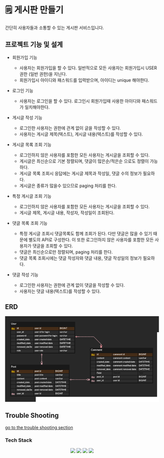 # 🗒 게시판 만들기

간단히 사용자들과 소통할 수 있는 게시판 서비스입니다. 

## 프로젝트 기능 및 설계
- 회원가입 기능
  - 사용자는 회원가입을 할 수 있다. 일반적으로 모든 사용자는 회원가입시 USER 권한 (일반 권한)을 지닌다. 
  - 회원가입시 아이디와 패스워드를 입력받으며, 아이디는 unique 해야한다. 

- 로그인 기능
  - 사용자는 로그인을 할 수 있다. 로그인시 회원가입때 사용한 아이디와 패스워드가 일치해야한다. 

- 게시글 작성 기능 
  - 로그인한 사용자는 권한에 관계 없이 글을 작성할 수 있다. 
  - 사용자는 게시글 제목(텍스트), 게시글 내용(텍스트)를 작성할 수 있다.

- 게시글 목록 조회 기능 
  - 로그인하지 않은 사용자를 포함한 모든 사용자는 게시글을 조회할 수 있다. 
  - 게시글은 최신순으로 기본 정렬되며, 댓글이 많은순/적은순 으로도 정렬이 가능하다.
  - 게시글 목록 조회시 응답에는 게시글 제목과 작성일, 댓글 수의 정보가 필요하다.
  - 게시글은 종류가 많을수 있으므로 paging 처리를 한다. 

- 특정 게시글 조회 기능
  - 로그인하지 않은 사용자를 포함한 모든 사용자는 게시글을 조회할 수 있다. 
  - 게시글 제목, 게시글 내용, 작성자, 작성일이 조회된다. 

- 댓글 목록 조회 기능
  - 특정 게시글 조회시 댓글목록도 함께 조회가 된다. 다만 댓글은 많을 수 있기 때문에 별도의 API로 구성한다. 이 또한 로그인하지 않은 사용자를 포함한 모든 사용자가 댓글을 조회할 수 있다.
  - 댓글은 최신순으로만 정렬되며, paging 처리를 한다. 
  - 댓글 목록 조회시에는 댓글 작성자와 댓글 내용, 댓글 작성일의 정보가 필요하다.

- 댓글 작성 기능
  - 로그인한 사용자는 권한에 관계 없이 댓글을 작성할 수 있다. 
  - 사용자는 댓글 내용(텍스트)를 작성할 수 있다. 

## ERD 
![ERD](doc/img/erd.png)

## Trouble Shooting
[go to the trouble shooting section](doc/TROUBLE_SHOOTING.md)


### Tech Stack
<div align=center> 
  <img src="https://img.shields.io/badge/java-007396?style=for-the-badge&logo=java&logoColor=white"> 
  <img src="https://img.shields.io/badge/spring-6DB33F?style=for-the-badge&logo=spring&logoColor=white"> 
  <img src="https://img.shields.io/badge/mysql-4479A1?style=for-the-badge&logo=mysql&logoColor=white"> 
  <img src="https://img.shields.io/badge/git-F05032?style=for-the-badge&logo=git&logoColor=white">
</div>

